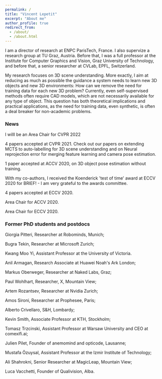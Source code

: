 ```yaml
---
permalink: /
title: "Vincent Lepetit"
excerpt: "About me"
author_profile: true
redirect_from: 
  - /about/
  - /about.html
---
```


I am a director of research at ENPC ParisTech, France. I also supervize a research group at TU Graz, Austria. Before that, I was a full professor at the Institute for Computer Graphics and Vision, Graz University of Technology, and before that, a senior researcher at CVLab, EPFL, Switzerland.


My research focuses on 3D scene understanding. More exactly, I aim at reducing as much as possible the guidance a system needs to learn new 3D objects and new 3D environments: How can we remove the need for training data for each new 3D problem? Currently, even self-supervised methods often require CAD models, which are not necessarily available for any type of object. This question has both theoretical implications and practical applications, as the need for training data, even synthetic, is often a deal breaker for non-academic problems.


### News

I willl be an Area Chair for CVPR 2022

4 papers accepted at CVPR 2021. Check out our papers on extending MCTS to auto-labelling for 3D scene understanding and on Neural reprojection error for merging feature learning and camera pose estimation.

1 paper accepted at ACCV 2020, on 3D object pose estimation without training.

With my co-authors, I received the Koenderick 'test of time' award at ECCV 2020 for BRIEF! - I am very grateful to the awards committee.

4 papers accepted at ECCV 2020.

Area Chair for ACCV 2020.

Area Chair for ECCV 2020.


### Former PhD students and postdocs

Giorgia Pitteri, Researcher at Robominds, Munich;

Bugra Tekin, Researcher at Microsoft Zurich;

Kwang Moo Yi, Assistant Professor at the University of Victoria.

Anil Armagan, Research Associate at Huawei Noah's Ark London;

Markus Oberweger, Researcher at Naked Labs, Graz;

Paul Wohlhart, Researcher, X, Mountain View;

Artem Rozantsev, Researcher at Nvidia Zurich;

Amos Sironi, Researcher at Prophesee, Paris;

Alberto Crivellaro, S&H, Lombardy;

Kevin Smith, Associate Professor at KTH, Stockholm;

Tomasz Trzcinski, Assistant Professor at Warsaw University and CEO at comexifi.ai;

Julien Pilet, Founder of anemomind and opticode, Lausanne;

Mustafa Özuysal, Assistant Professor at the Izmir Institute of Technology;

Ali Shahrokni, Senior Researcher at MagicLeap, Mountain View;

Luca Vacchetti, Founder of Qualivision, Alba.

